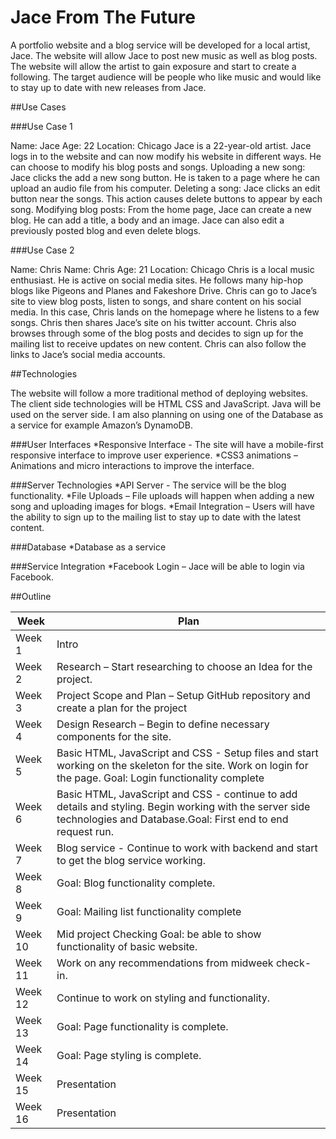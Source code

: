 # Jace From The Future

A portfolio website and a blog service will be developed for a local artist, Jace. 
The website will allow Jace to post new music as well as blog posts. 
The website will allow the artist to gain exposure and start to create a following. 
The target audience will be people who like music and would like to stay up to date with new releases from Jace.

##Use Cases

###Use Case 1

Name: Jace
Age: 22
Location: Chicago
Jace is a 22-year-old artist. Jace logs in to the website and can now modify his website in different ways. He can choose to modify his blog posts and songs.
Uploading a new song:
Jace clicks the add a new song button. He is taken to a page where he can upload an audio file from his computer.
Deleting a song:
Jace clicks an edit button near the songs. This action causes delete buttons to appear by each song.
Modifying blog posts:
From the home page, Jace can create a new blog. He can add a title, a body and an image. 
Jace can also edit a previously posted blog and even delete blogs.

###Use Case 2

Name: Chris
Name: Chris
Age: 21
Location: Chicago
Chris is a local music enthusiast. He is active on social media sites. He follows many hip-hop blogs like Pigeons and Planes and Fakeshore Drive. 
Chris can go to Jace’s site to view blog posts, listen to songs, and share content on his social media. In this case, Chris lands on the homepage where he listens to a few songs. 
Chris then shares Jace’s site on his twitter account. Chris also browses through some of the blog posts and decides to sign up for the mailing list to receive updates on new content. 
Chris can also follow the links to Jace’s social media accounts.

##Technologies

The website will follow a more traditional method of deploying websites. 
The client side technologies will be HTML CSS and JavaScript. Java will be used on the server side.
I am also planning on using one of the Database as a service for example Amazon’s DynamoDB.

###User Interfaces
*Responsive Interface - The site will have a mobile-first responsive interface to improve user experience.
*CSS3 animations – Animations and micro interactions to improve the interface.

###Server Technologies
*API Server - The service will be the blog functionality. 
*File Uploads – File uploads will happen when adding a new song and uploading images for blogs.
*Email Integration – Users will have the ability to sign up to the mailing list to stay up to date with the latest content.

###Database
*Database as a service

###Service Integration
*Facebook Login – Jace will be able to login via Facebook.


##Outline

Week | Plan
------------ | -------------
Week 1 | Intro
Week 2 | Research – Start researching to choose an Idea for the project.
Week 3 | Project Scope and Plan – Setup GitHub repository and create a plan for the project
Week 4 | Design Research – Begin to define necessary components for the site.
Week 5 | Basic HTML, JavaScript and CSS - Setup files and start working on the skeleton for the site. Work on login for the page. Goal: Login functionality complete
Week 6 | Basic HTML, JavaScript and CSS - continue to add details and styling. Begin working with the server side technologies and Database.Goal: First end to end request run.
Week 7 | Blog service - Continue to work with backend and start to get the blog service working.
Week 8 | Goal: Blog functionality complete. 
Week 9 |  Goal: Mailing list functionality complete
Week 10 | Mid project Checking Goal: be able to show functionality of basic website.
Week 11 | Work on any recommendations from midweek check-in. 
Week 12 | Continue to work on styling and functionality.
Week 13 | Goal: Page functionality is complete. 
Week 14| Goal: Page styling is complete.
Week 15 | Presentation
Week 16 | Presentation
